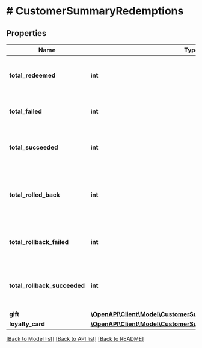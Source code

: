 # # CustomerSummaryRedemptions

## Properties

Name | Type | Description | Notes
------------ | ------------- | ------------- | -------------
**total_redeemed** | **int** | Total number of redemptions made by the customer. |
**total_failed** | **int** | Total number of redemptions that failed. |
**total_succeeded** | **int** | Total number of redemptions that succeeded. |
**total_rolled_back** | **int** | Total number of redemptions that were rolled back for the customer. |
**total_rollback_failed** | **int** | Total number of redemption rollbacks that failed. |
**total_rollback_succeeded** | **int** | Total number of redemption rollbacks that succeeded. |
**gift** | [**\OpenAPI\Client\Model\CustomerSummaryRedemptionsGift**](CustomerSummaryRedemptionsGift.md) |  |
**loyalty_card** | [**\OpenAPI\Client\Model\CustomerSummaryRedemptionsLoyaltyCard**](CustomerSummaryRedemptionsLoyaltyCard.md) |  |

[[Back to Model list]](../../README.md#models) [[Back to API list]](../../README.md#endpoints) [[Back to README]](../../README.md)

